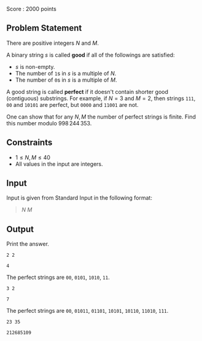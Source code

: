 Score : $2000$ points

## Problem Statement

There are positive integers $N$ and $M$.

A binary string $s$ is called **good** if all of the followings are satisfied:

- $s$ is non-empty.
- The number of `1`s in $s$ is a multiple of $N$.
- The number of `0`s in $s$ is a multiple of $M$.

A good string is called **perfect** if it doesn't contain shorter good (contiguous) substrings. For example, if $N = 3$ and $M = 2$, then strings `111`, `00` and `10101` are perfect, but `0000` and `11001` are not.

One can show that for any $N, M$ the number of perfect strings is finite. Find this number modulo $998\,244\,353$.

## Constraints

- $1 \leq N, M \leq 40$
- All values in the input are integers.

## Input

Input is given from Standard Input in the following format:

> $N$ $M$

## Output

Print the answer.

```input1
2 2
```

```output1
4
```

The perfect strings are `00`, `0101`, `1010`, `11`.

```input2
3 2
```

```output2
7
```

The perfect strings are `00`, `01011`, `01101`, `10101`, `10110`, `11010`, `111`.

```input3
23 35
```

```output3
212685109
```